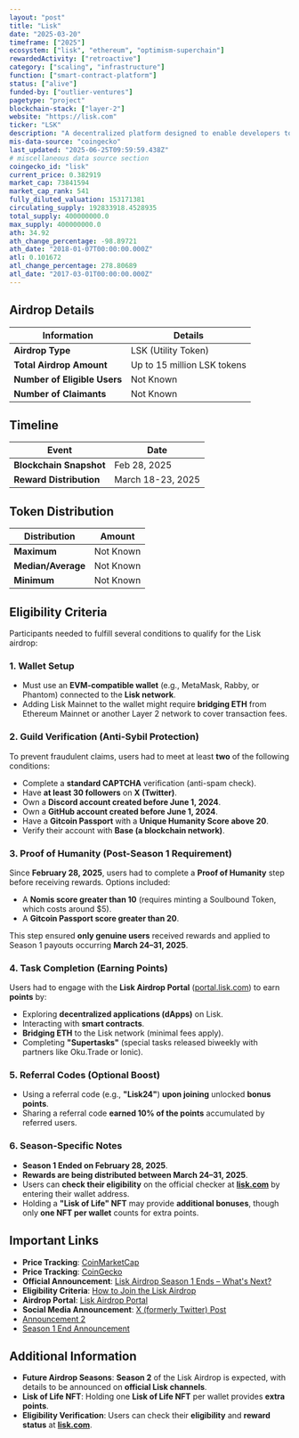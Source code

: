 ```yaml
---
layout: "post"
title: "Lisk"
date: "2025-03-20"
timeframe: ["2025"]
ecosystem: ["lisk", "ethereum", "optimism-superchain"]
rewardedActivity: ["retroactive"]
category: ["scaling", "infrastructure"]
function: ["smart-contract-platform"]
status: ["alive"]
funded-by: ["outlier-ventures"]
pagetype: "project"
blockchain-stack: ["layer-2"]
website: "https://lisk.com"
ticker: "LSK"
description: "A decentralized platform designed to enable developers to build scalable blockchain applications."
mis-data-source: "coingecko"
last_updated: "2025-06-25T09:59:59.438Z"
# miscellaneous data source section
coingecko_id: "lisk"
current_price: 0.382919
market_cap: 73841594
market_cap_rank: 541
fully_diluted_valuation: 153171381
circulating_supply: 192833918.4528935
total_supply: 400000000.0
max_supply: 400000000.0
ath: 34.92
ath_change_percentage: -98.89721
ath_date: "2018-01-07T00:00:00.000Z"
atl: 0.101672
atl_change_percentage: 278.80689
atl_date: "2017-03-01T00:00:00.000Z"
---
```


## Airdrop Details

| Information                  | Details                     |
| ---------------------------- | --------------------------- |
| **Airdrop Type**             | LSK (Utility Token)         |
| **Total Airdrop Amount**     | Up to 15 million LSK tokens |
| **Number of Eligible Users** | Not Known                   |
| **Number of Claimants**      | Not Known                   |

## Timeline

| Event                   | Date              |
| ----------------------- | ----------------- |
| **Blockchain Snapshot** | Feb 28, 2025      |
| **Reward Distribution** | March 18-23, 2025 |

## Token Distribution

| Distribution       | Amount    |
| ------------------ | --------- |
| **Maximum**        | Not Known |
| **Median/Average** | Not Known |
| **Minimum**        | Not Known |

## Eligibility Criteria

Participants needed to fulfill several conditions to qualify for the Lisk airdrop:

### **1. Wallet Setup**

- Must use an **EVM-compatible wallet** (e.g., MetaMask, Rabby, or Phantom) connected to the **Lisk network**.
- Adding Lisk Mainnet to the wallet might require **bridging ETH** from Ethereum Mainnet or another Layer 2 network to cover transaction fees.

### **2. Guild Verification (Anti-Sybil Protection)**

To prevent fraudulent claims, users had to meet at least **two** of the following conditions:

- Complete a **standard CAPTCHA** verification (anti-spam check).
- Have **at least 30 followers** on **X (Twitter)**.
- Own a **Discord account created before June 1, 2024**.
- Own a **GitHub account created before June 1, 2024**.
- Have a **Gitcoin Passport** with a **Unique Humanity Score above 20**.
- Verify their account with **Base (a blockchain network)**.

### **3. Proof of Humanity (Post-Season 1 Requirement)**

Since **February 28, 2025**, users had to complete a **Proof of Humanity** step before receiving rewards. Options included:

- A **Nomis score greater than 10** (requires minting a Soulbound Token, which costs around $5).
- A **Gitcoin Passport score greater than 20**.

This step ensured **only genuine users** received rewards and applied to Season 1 payouts occurring **March 24–31, 2025**.

### **4. Task Completion (Earning Points)**

Users had to engage with the **Lisk Airdrop Portal** ([portal.lisk.com](https://portal.lisk.com/airdrop)) to earn **points** by:

- Exploring **decentralized applications (dApps)** on Lisk.
- Interacting with **smart contracts**.
- **Bridging ETH** to the Lisk network (minimal fees apply).
- Completing **"Supertasks"** (special tasks released biweekly with partners like Oku.Trade or Ionic).

### **5. Referral Codes (Optional Boost)**

- Using a referral code (e.g., **"Lisk24"**) **upon joining** unlocked **bonus points**.
- Sharing a referral code **earned 10% of the points** accumulated by referred users.

### **6. Season-Specific Notes**

- **Season 1 Ended on February 28, 2025**.
- **Rewards are being distributed between March 24–31, 2025**.
- Users can **check their eligibility** on the official checker at **[lisk.com](https://lisk.com)** by entering their wallet address.
- Holding a **"Lisk of Life" NFT** may provide **additional bonuses**, though only **one NFT per wallet** counts for extra points.

## Important Links

- **Price Tracking**: [CoinMarketCap](https://coinmarketcap.com/currencies/lisk/)
- **Price Tracking**: [CoinGecko](https://www.coingecko.com/en/coins/lisk/)
- **Official Announcement**: [Lisk Airdrop Season 1 Ends – What's Next?](https://lisk.com/blog/posts/lisk-airdrop-season1-ends/)
- **Eligibility Criteria**: [How to Join the Lisk Airdrop](https://lisk.com/blog/posts/lisk-lsk-airdrop/)
- **Airdrop Portal**: [Lisk Airdrop Portal](https://portal.lisk.com/airdrop)
- **Social Media Announcement**: [X (formerly Twitter) Post](https://x.com/LiskHQ/status/1896295019193237983)
- [Announcement 2](https://x.com/LiskHQ/status/1901950372178223127)
- [Season 1 End Announcement](https://x.com/LiskHQ/status/1895512407654723803)

## Additional Information

- **Future Airdrop Seasons**: **Season 2** of the Lisk Airdrop is expected, with details to be announced on **official Lisk channels**.
- **Lisk of Life NFT**: Holding one **Lisk of Life NFT** per wallet provides **extra points**.
- **Eligibility Verification**: Users can check their **eligibility** and **reward status** at **[lisk.com](https://lisk.com)**.